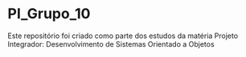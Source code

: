 # PI_Grupo_10
Este repositório foi criado como parte dos estudos da matéria Projeto Integrador: Desenvolvimento de Sistemas Orientado a Objetos 
